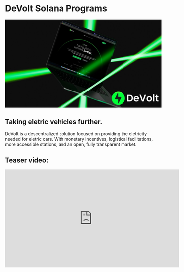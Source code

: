 # DeVolt Solana Programs

![DeVolt](/logo.jpg)

## Taking eletric vehicles further.
DeVolt is a descentralized solution focused on providing the eletricity needed for eletric cars. With monetary incentives, logistical facilitations, more accessible stations, and an open, fully transparent market.

## Teaser video:

<iframe width="560" height="315"
src="https://www.youtube.com/embed/GrCtolx6kp4" 
frameborder="0" 
allow="accelerometer; autoplay; encrypted-media; gyroscope; picture-in-picture" 
allowfullscreen></iframe>
